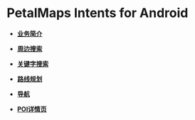 # PetalMaps Intents for Android<a name="ZH-CN_TOPIC_0000001099501096"></a>

-   **[业务简介](petal-maps-introduction.md)**  

-   **[周边搜索](petal-maps-application-nearbysearch.md)**  

-   **[关键字搜索](petal-maps-application-textsearch.md)**  

-   **[路线规划](petal-maps-application-route.md)**  

-   **[导航](petal-maps-application-navigation.md)**  

-   **[POI详情页](petal-maps-application-poi-details.md)**  


